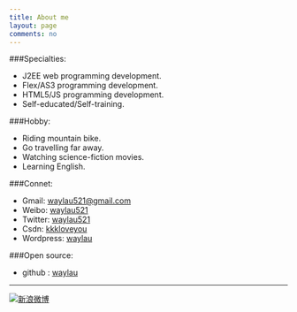 ```yaml
---
title: About me
layout: page
comments: no
---
```


###Specialties: 

* J2EE web programming development.
* Flex/AS3 programming development.
* HTML5/JS programming development.
* Self-educated/Self-training.

###Hobby: 

* Riding mountain bike. 
* Go travelling far away.
* Watching science-fiction movies. 
* Learning English.

###Connet: 

* Gmail: [waylau521@gmail.com](mailto:waylau521@gmail.com) 
* Weibo: [waylau521](http://weibo.com/waylau521)	
* Twitter: [waylau521](https://twitter.com/waylau521)	
* Csdn: [kkkloveyou](http://blog.csdn.net/kkkloveyou)
* Wordpress: [waylau](http://wordpress-waynelau521.rhcloud.com)	

###Open source: 

* github : [waylau](https://github.com/waylau) 

----
 


[![新浪微博](http://service.t.sina.com.cn/widget/qmd/2117486514/c3e417d3/1.png)](http://weibo.com/u/2117486514?s=6uyXnP)